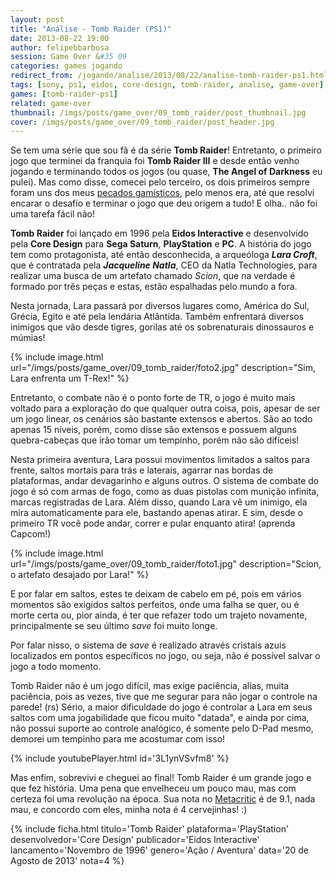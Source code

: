 ```yaml
---
layout: post
title: "Análise - Tomb Raider (PS1)"
date: 2013-08-22 19:00
author: felipebbarbosa
session: Game Over &#35 09
categories: games jogando
redirect_from: /jogando/analise/2013/08/22/analise-tomb-raider-ps1.html
tags: [sony, ps1, eidos, core-design, tomb-raider, analise, game-over]
games: [tomb-raider-ps1]
related: game-over
thumbnail: /imgs/posts/game_over/09_tomb_raider/post_thumbnail.jpg
cover: /imgs/posts/game_over/09_tomb_raider/post_header.jpg
---
```


Se tem uma série que sou fã é da série **Tomb Raider**! Entretanto, o primeiro jogo que terminei da franquia foi **Tomb Raider III** e desde então venho jogando e terminando todos os jogos (ou quase, **The Angel of Darkness** eu pulei). Mas como disse, comecei pelo terceiro, os dois primeiros sempre foram uns dos meus [pecados gamísticos](/jogando/toplist/2014/05/01/pecados-gamisticos-setima-geracao.html), pelo menos era, até que resolvi encarar o desafio e terminar o jogo que deu origem a tudo! E olha.. não foi uma tarefa fácil não!

<!--more-->

**Tomb Raider** foi lançado em 1996 pela **Eidos Interactive** e desenvolvido pela **Core Design** para **Sega Saturn**, **PlayStation** e **PC**. A história do jogo tem como protagonista, até então desconhecida, a arqueóloga **_Lara Croft_**, que é contratada pela **_Jacqueline Natla_**, CEO da Natla Technologies, para realizar uma busca de um artefato chamado _Scion_, que na verdade é formado por três peças e estas, estão espalhadas pelo mundo a fora.

Nesta jornada, Lara passará por diversos lugares como, América do Sul, Grécia, Egito e até pela lendária Atlântida. Também enfrentará diversos inimigos que vão desde tigres, gorilas até os sobrenaturais dinossauros e múmias!

{% include image.html url="/imgs/posts/game_over/09_tomb_raider/foto2.jpg" description="Sim, Lara enfrenta um T-Rex!" %}

Entretanto, o combate não é o ponto forte de TR, o jogo é muito mais voltado para a exploração do que qualquer outra coisa, pois, apesar de ser um jogo linear, os cenários são bastante extensos e abertos. São ao todo apenas 15 níveis, porém, como disse são extensos e possuem alguns quebra-cabeças que irão tomar um tempinho, porém não são difíceis!

Nesta primeira aventura, Lara possui movimentos limitados a saltos para frente, saltos mortais para trás e laterais, agarrar nas bordas de plataformas, andar devagarinho e alguns outros. O sistema de combate do jogo é só com armas de fogo, como as duas pistolas com munição infinita, marcas registradas de Lara. Além disso, quando Lara vê um inimigo, ela mira automaticamente para ele, bastando apenas atirar. E sim, desde o primeiro TR você pode andar, correr e pular enquanto atira! (aprenda Capcom!)

{% include image.html url="/imgs/posts/game_over/09_tomb_raider/foto1.jpg" description="Scion, o artefato desajado por Lara!" %}

E por falar em saltos, estes te deixam de cabelo em pé, pois em vários momentos são exigidos saltos perfeitos, onde uma falha se quer, ou é morte certa ou, pior ainda, é ter que refazer todo um trajeto novamente, principalmente se seu último _save_ foi muito longe.

Por falar nisso, o sistema de _save_ é realizado através cristais azuis localizados em pontos específicos no jogo, ou seja, não é possível salvar o jogo a todo momento.

Tomb Raider não é um jogo difícil, mas exige paciência, alías, muita paciência, pois as vezes, tive que me segurar para não jogar o controle na parede! (rs) Sério, a maior dificuldade do jogo é controlar a Lara em seus saltos com uma jogabilidade que ficou muito "datada", e ainda por cima, não possui suporte ao controle analógico, é somente pelo D-Pad mesmo, demorei um tempinho para me acostumar com isso!

{% include youtubePlayer.html id='3L1ynVSvfm8' %}

Mas enfim, sobrevivi e cheguei ao final! Tomb Raider é um grande jogo e que fez história. Uma pena que envelheceu um pouco mau, mas com certeza foi uma revolução na época. Sua nota no [Metacritic](http://www.metacritic.com/game/playstation/tomb-raider) é de 9.1, nada mau, e concordo com eles, minha nota é 4 cervejinhas! :)

{% include ficha.html
  titulo='Tomb Raider'
  plataforma='PlayStation'
  desenvolvedor='Core Design'
  publicador='Eidos Interactive'
  lancamento='Novembro de 1996'
  genero='Ação / Aventura'
  data='20 de Agosto de 2013'
  nota=4 %}
